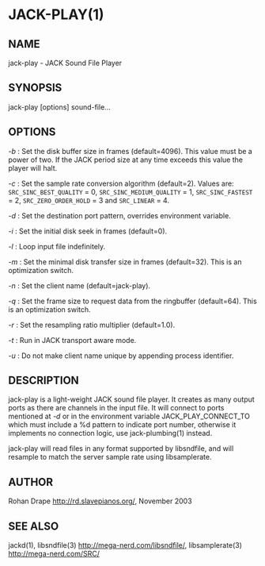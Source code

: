 JACK-PLAY(1)
============

NAME
----
jack-play - JACK Sound File Player

SYNOPSIS
--------
jack-play [options] sound-file...

OPTIONS
-------
*-b*
:   Set the disk buffer size in frames (default=4096).  This value
    must be a power of two.  If the JACK period size at any time
    exceeds this value the player will halt.

*-c*
:   Set the sample rate conversion algorithm (default=2).  Values are:
    `SRC_SINC_BEST_QUALITY` = 0, `SRC_SINC_MEDIUM_QUALITY` = 1,
    `SRC_SINC_FASTEST` = 2, `SRC_ZERO_ORDER_HOLD` = 3 and `SRC_LINEAR` = 4.

*-d*
:   Set the destination port pattern, overrides environment variable.

*-i*
:   Set the initial disk seek in frames (default=0).

*-l*
:   Loop input file indefinitely.

*-m*
:   Set the minimal disk transfer size in frames (default=32).  This
    is an optimization switch.

*-n*
:   Set the client name (default=jack-play).

*-q*
:   Set the frame size to request data from the ringbuffer
    (default=64). This is an optimization switch.

*-r*
:   Set the resampling ratio multiplier (default=1.0).

*-t*
:   Run in JACK transport aware mode.

*-u*
:   Do not make client name unique by appending process  identifier.

DESCRIPTION
-----------
jack-play is a light-weight JACK sound file player. It creates as many
output ports as there are channels in the input file.  It will connect
to ports mentioned at *-d* or in the environment variable
JACK_PLAY_CONNECT_TO which must include a %d pattern to indicate port
number, otherwise it implements no connection logic, use
jack-plumbing(1) instead.

jack-play will read files in any format supported by libsndfile, and
will resample to match the server sample rate using libsamplerate.

AUTHOR
------
Rohan Drape <http://rd.slavepianos.org/>, November 2003

SEE ALSO
--------
jackd(1), libsndfile(3) <http://mega-nerd.com/libsndfile/>,
libsamplerate(3) <http://mega-nerd.com/SRC/>

